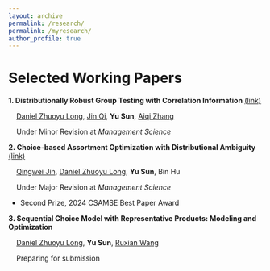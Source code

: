 ```yaml
---
layout: archive
permalink: /research/
permalink: /myresearch/
author_profile: true
---
```


Selected Working Papers
=


**1. Distributionally Robust Group Testing with Correlation Information** [(link)](https://papers.ssrn.com/sol3/papers.cfm?abstract_id=4284685)

&nbsp;&nbsp;&nbsp;&nbsp;[Daniel Zhuoyu Long](https://www1.se.cuhk.edu.hk/~zylong/), [Jin Qi](https://www.ieda.ust.hk/eng/faculty-staff.php?catid=5&sid=15&id=22), **Yu Sun**, [Aiqi Zhang](https://www.wlu.ca/academics/faculties/lazaridis-school-of-business-and-economics/faculty-profiles/aiqi-zhang/)

&nbsp;&nbsp;&nbsp;&nbsp;Under Minor Revision at _Management Science_ 


**2. Choice-based Assortment Optimization with Distributional Ambiguity** [(link)](https://papers.ssrn.com/sol3/papers.cfm?abstract_id=4045001)

&nbsp;&nbsp;&nbsp;&nbsp;[Qingwei Jin](https://person.zju.edu.cn/en/qingweijin), [Daniel Zhuoyu Long](https://www1.se.cuhk.edu.hk/~zylong/), **Yu Sun**, Bin Hu

&nbsp;&nbsp;&nbsp;&nbsp;Under Major Revision at _Management Science_

  - Second Prize, 2024 CSAMSE Best Paper Award


**3. Sequential Choice Model with Representative Products: Modeling and Optimization**

&nbsp;&nbsp;&nbsp;&nbsp;[Daniel Zhuoyu Long](https://www1.se.cuhk.edu.hk/~zylong/), **Yu Sun**, [Ruxian Wang](https://carey.jhu.edu/faculty/faculty-directory/ruxian-wang-phd)

&nbsp;&nbsp;&nbsp;&nbsp;Preparing for submission

